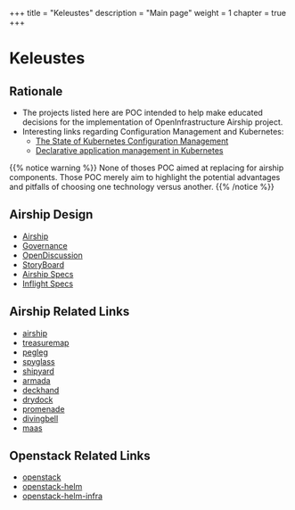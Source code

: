 +++
title = "Keleustes"
description = "Main page"
weight = 1
chapter = true
+++

# Keleustes


## Rationale

- The projects listed here are POC intended to help make educated decisions
  for the implementation of OpenInfrastructure Airship project.
- Interesting links regarding Configuration Management and Kubernetes:
  - [The State of Kubernetes Configuration Management](https://blog.argoproj.io/the-state-of-kubernetes-configuration-management-d8b06c1205)
  - [Declarative application management in Kubernetes](https://github.com/kubernetes/community/blob/master/contributors/design-proposals/architecture/declarative-application-management.md)

{{% notice warning %}}
None of thoses POC aimed at replacing for airship components. Those POC merely aim to highlight the potential advantages and pitfalls of choosing one technology versus another. 
{{% /notice %}}

## Airship Design

- [Airship](https://www.airshipit.org/)
- [Governance](https://opendev.org/airship/governance)
- [OpenDiscussion](https://etherpad.openstack.org/p/Airship_OpenDesignDiscussions)
- [StoryBoard](https://storyboard.openstack.org/#!/project/airship/specs)
- [Airship Specs](https://opendev.org/airship/specs)
- [Inflight Specs](https://review.opendev.org/#/q/project:airship/specs)

## Airship Related Links

- [airship](https://opendev.org/airship)
- [treasuremap](https://opendev.org/airship/treasuremap)
- [pegleg](https://opendev.org/airship/pegleg)
- [spyglass](https://opendev.org/airship/spyglass)
- [shipyard](https://opendev.org/airship/shipyard)
- [armada](https://opendev.org/airship/armada)
- [deckhand](https://opendev.org/airship/deckhand)
- [drydock](https://opendev.org/airship/drydock)
- [promenade](https://opendev.org/airship/promenade)
- [divingbell](https://opendev.org/airship/divingbell)
- [maas](https://opendev.org/airship/maas)

## Openstack Related Links

- [openstack](https://opendev.org/openstack)
- [openstack-helm](https://opendev.org/openstack-helm)
- [openstack-helm-infra](https://opendev.org/openstack-helm-infra)
